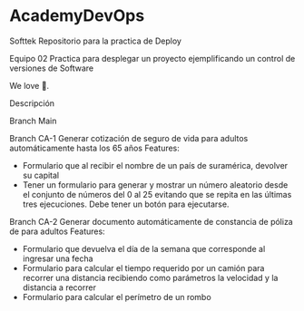 # AcademyDevOps
Softtek
Repositorio para la practica de Deploy

Equipo 02
Practica para desplegar un proyecto ejemplificando un control de versiones de Software

We love :pizza:.

Descripción

Branch Main

Branch CA-1
Generar cotización de seguro de vida para adultos automáticamente hasta los 65 años
Features:
- Formulario que al recibir el nombre de un país de suramérica, devolver su capital
- Tener un formulario para generar y mostrar un número aleatorio desde el conjunto de números del 0 
al 25 evitando que se repita en las últimas tres ejecuciones. Debe tener un botón para ejecutarse.

Branch CA-2
Generar documento automáticamente de constancia de póliza de para adultos
Features:
- Formulario que devuelva el día de la semana que corresponde al ingresar una fecha
- Formulario para calcular el tiempo requerido por un camión para recorrer una distancia recibiendo 
como parámetros la velocidad y la distancia a recorrer
- Formulario para calcular el perímetro de un rombo
